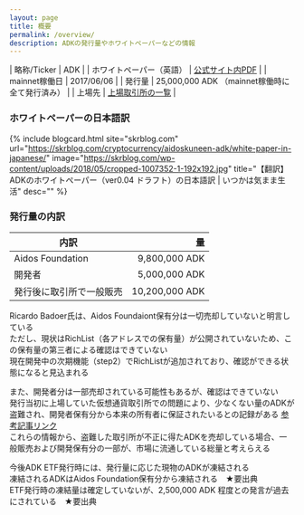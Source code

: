 ```yaml
---
layout: page
title: 概要
permalink: /overview/
description: ADKの発行量やホワイトペーパーなどの情報
---
```


| 略称/Ticker | ADK |
| ホワイトペーパー（英語） | [公式サイト内PDF](https://github.com/AidosKuneen/whitepaper/releases/download/v0.04/adk_whitepaper.pdf "whitepaper") |
| mainnet稼働日 | 2017/06/06 |
| 発行量 | 25,000,000 ADK （mainnet稼働時に全て発行済み） |
| 上場先 | [上場取引所の一覧](../exchange "上場取引所の一覧") |

<!-- TODO 発行量がわかるジェネシスブロックのURL＋記録された日時の裏取り -->

### ホワイトペーパーの日本語訳

{% include blogcard.html site="skrblog.com" url="https://skrblog.com/cryptocurrency/aidoskuneen-adk/white-paper-in-japanese/" image="https://skrblog.com/wp-content/uploads/2018/05/cropped-1007352-1-192x192.jpg" title="【翻訳】ADKのホワイトペーパー（ver0.04 ドラフト）の日本語訳 | いつかは気まま生活" desc="" %}
<br/>

### 発行量の内訳

| 内訳 | 量 |
| ---- | ----: |
| Aidos Foundation | 9,800,000 ADK |
| 開発者 | 5,000,000  ADK |
| 発行後に取引所で一般販売 | 10,200,000 ADK |

Ricardo Badoer氏は、Aidos Foundaiont保有分は一切売却していないと明言している  
ただし、現状はRichList（各アドレスでの保有量）が公開されていないため、この保有量の第三者による確認はできていない  
現在開発中の次期機能（step2）でRichListが追加されており、確認ができる状態になると見込まれる  

また、開発者分は一部売却されている可能性もあるが、確認はできていない  
発行当初に上場していた仮想通貨取引所での問題により、少なくない量のADKが盗難され、開発者保有分から本来の所有者に保証されたいるとの記録がある [参考記事リンク](https://steemkr.com/kr/@vincentkang/se5j8 "steemkr")  
これらの情報から、盗難した取引所が不正に得たADKを売却している場合、一般販売および開発保有分の一部が、市場に流通している総量と考えらえる

<!-- TODO step2がまだ始まらないようであれば、step1 nodeからダンプしてリッチリスト生成 -->

今後ADK ETF発行時には、発行量に応じた現物のADKが凍結される  
凍結されるADKはAidos Foundation保有分から凍結される　★要出典  
ETF発行時の凍結量は確定していないが、2,500,000 ADK 程度との発言が過去にされている　★要出典

<!-- TODO 一般販売分の量を特定する（CMCに記録されている当時の出来高および、bitcointalkの内容からある程度推測が可能と思われる） -->
